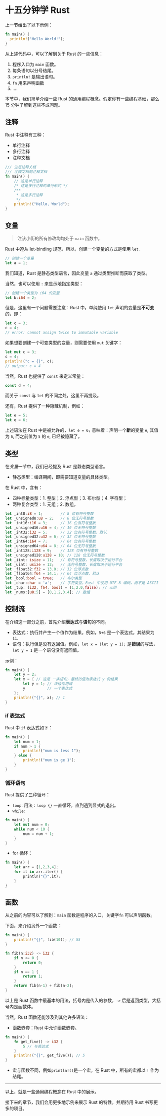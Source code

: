 # 十五分钟学 Rust

上一节给出了以下示例：

```Rust
fn main() {
  println!("Hello World!");
}
```

从上述代码中，可以了解到关于 Rust 的一些信息：

1. 程序入口为 `main` 函数。
2. 每条语句以分号结尾。
3. `println!` 是输出语句。
4. `fn` 用来声明函数
5. ....

本节中，我们简单介绍一些 Rust 的通用编程概念。假定你有一些编程基础，那么 15 分钟了解到这些不成问题。

## 注释

Rust 中注释有三种：

- 单行注释
- 多行注释
- 注释文档

```Rust
/// 这是注释文档
/// 注释文档啊注释文档
fn main() {
    // 这是单行注释
    /* 这是多行注释的单行形式 */
    /**
     * 这是多行注释
     */
    println!("Hello, World");
}
```

## 变量

> 注该小街的所有修改均均处于 `main`  函数中。

Rust 中遵从 let-binding 规范，所以，创建一个变量的方式是使用 `let`.

```Rust
// 创建一个变量
let a = 1;
```

我们知道，Rust 是静态类型语言，因此变量 `a` 通过类型推断而获取了类型。

当然，也可以使用 `:` 来显示地指定类型：

```Rust
// 创建一个类型为 i64 的变量
let b:i64 = 2;
```

但是，这里有一个问题需要注意：Rust 中，单纯使用 `let` 声明的变量是**不可变**的，即：

```Rust
let c = 3;
c = 4;
// error: cannot assign twice to immutable variable
```

如果想要创建一个可变类型的变量，则需要使用 `mut` 关键字：

```Rust
let mut c = 3;
c = 4;
println!("c = {}", c);
// output: c = 4
```

当然，Rust 也提供了 `const` 来定义常量：

```Rust
const d = 4;
```

而关于 `const` 与 `let` 的不同之处，这里不再提及。

还有，Rust 提供了一种隐藏机制，例如：

```Rust
let e = 5;
let e = 6;
```

上述语法在 Rust 中是被允许的，`let e = 6;` 意味着：声明一个**新**的变量 `e`, 其值为 `6`, 而之前值为 `5` 的 `e`, 已经被隐藏了。

## 类型

在*变量*一节中，我们已经提及 Rust 是静态类型语言。

- 静态类型：编译期间，即需要知道变量的具体类型。

在 Rust 中，含有：

- 四种标量类型：1. 整型；2. 浮点型；3. 布尔型；4. 字符型；
- 两种复合类型：1. 元组；2. 数组。

```Rust
let _int8:i8 = 1;        // 8 位有符号整数
let _unsigned8:u8 = 2;   // 8 位无符号整数
let _int16:i16 = 3;      // 16 位有符号整数
let _unsigned16:u16 = 4; // 16 位无符号整数
let _int32:i32 = 5;      // 32 位有符号整数，默认
let _unsigned32:u32 = 6; // 32 位无符号整数
let _int64:i64 = 7;      // 64 位有符号整数
let _unsigned64:u64 = 8; // 64 位无符号整数
let _int128:i128 = 9;    // 128 位有符号整数
let _unsigned128:u128 = 10; // 128 位无符号整数
let _iint: isize = 11;   // 有符号整数，长度取决于运行平台
let _uint: usize = 12;   // 无符号整数，长度取决于运行平台
let _float32:f32 = 13.0; // 32 位浮点数
let _float64:f64 = 14.1; // 64 位浮点数，默认
let _bool:bool = true;   // 布尔类型
let _char:char = 'a';    // 字符类型，Rust 中使用 UTF-8 编码，而不是 ASCII
let _tup: (i32, f64, bool) = (1,2.0,false); // 元组
let _nums:[u8;5] = [0,1,2,3,4]; // 数组
```

## 控制流

在介绍这一部分之前，首先介绍**表达式**与**语句**的不同。

- 表达式：执行并产生一个值作为结果。例如，`5+6` 是一个表达式，其结果为 `11`.
- 语句：执行但是没有返回值。例如，`let x = (let y = 1);` 是**错误**的写法，`let y = 1` 是一个语句没有返回值。

示例：

```Rust
fn main() {
    let y = 2;
    let x = { // 这是 一条语句，最终的值为表达式 y 的结果
        let y = 1; // 块级作用域
        y          // 一个表达式
    };
    println!("{}", x); // 1
}
```

### if 表达式

Rust 中 `if` 表达式如下：

```Rust
fn main() {
    let num = 1;
    if num > 1 {
        println!("num is less 1");
    } else {
        println!("num is ge 1");
    }
}
```

### 循环语句

Rust 提供了三种循环：

- `loop`: 用法：`loop {}` 一直循环，直到遇到显式的退出。
- `while`:

```Rust
fn main() {
    let mut num = 0;
    while num < 10 {
        num = num + 1;
    }
}
```

- for 循环：

```Rust
fn main() {
    let arr = [1,2,3,4];
    for it in arr.iter() {
        println("{}",it);
    }
}
```

## 函数

从之前的内容可以了解到：`main` 函数是程序的入口，关键字`fn` 可以声明函数。

下面，来介绍另外一个函数：

```Rust
fn main() {
    println!("{}", fib(10)); // 55
}

fn fib(n:i32) -> i32 {
    if n <= 0 {
        return 0;
    }
    if n == 1 {
        return 1;
    }
    return fib(n-1) + fib(n-2);
}
```

以上是 Rust 函数中最基本的用法，括号内是传入的参数，`->` 后是返回类型，大括号内是函数体。

当然，Rust 函数还能涉及到其他许多语法：

- 函数嵌套：Rust 中允许函数嵌套。

```Rust
fn main() {
    fn get_five() -> i32 {
        5 // 与表达式
    }
    println!("{}", get_five()); // 5
}
```

- 宏与函数不同，例如`println!()`是一个宏，在 Rust 中，所有的宏都以 `!` 作为结尾。

---

以上，就是一些通用编程概念在 Rust 中的展示。

接下来的章节，我们会用更多地示例来展示 Rust 的特性，并期待用 Rust 书写更多的项目。
